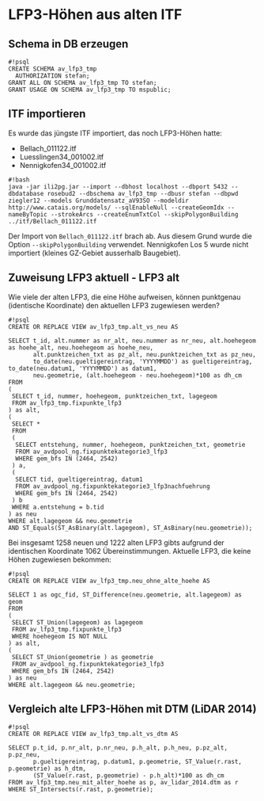 # LFP3-Höhen aus alten ITF

## Schema in DB erzeugen

```
#!psql
CREATE SCHEMA av_lfp3_tmp
  AUTHORIZATION stefan;
GRANT ALL ON SCHEMA av_lfp3_tmp TO stefan;
GRANT USAGE ON SCHEMA av_lfp3_tmp TO mspublic;
```

## ITF importieren

Es wurde das jüngste ITF importiert, das noch LFP3-Höhen hatte:

* Bellach_011122.itf 
* Luesslingen34_001002.itf
* Nennigkofen34_001002.itf


```
#!bash
java -jar ili2pg.jar --import --dbhost localhost --dbport 5432 --dbdatabase rosebud2 --dbschema av_lfp3_tmp --dbusr stefan --dbpwd ziegler12 --models Grunddatensatz_aV93SO --modeldir http://www.catais.org/models/ --sqlEnableNull --createGeomIdx --nameByTopic --strokeArcs --createEnumTxtCol --skipPolygonBuilding ../itf/Bellach_011122.itf
```

Der Import von `Bellach_011122.itf` brach ab. Aus diesem Grund wurde die Option `--skipPolygonBuilding` verwendet. Nennigkofen Los 5 wurde nicht importiert (kleines GZ-Gebiet ausserhalb Baugebiet).

## Zuweisung LFP3 aktuell - LFP3 alt

Wie viele der alten LFP3, die eine Höhe aufweisen, können punktgenau (identische Koordinate) den aktuellen LFP3 zugewiesen werden?

```
#!psql
CREATE OR REPLACE VIEW av_lfp3_tmp.alt_vs_neu AS

SELECT t_id, alt.nummer as nr_alt, neu.nummer as nr_neu, alt.hoehegeom as hoehe_alt, neu.hoehegeom as hoehe_neu,
       alt.punktzeichen_txt as pz_alt, neu.punktzeichen_txt as pz_neu, 
       to_date(neu.gueltigereintrag, 'YYYYMMDD') as gueltigereintrag, to_date(neu.datum1, 'YYYYMMDD') as datum1, 
       neu.geometrie, (alt.hoehegeom - neu.hoehegeom)*100 as dh_cm
FROM
(
 SELECT t_id, nummer, hoehegeom, punktzeichen_txt, lagegeom
 FROM av_lfp3_tmp.fixpunkte_lfp3
) as alt,
(
 SELECT *
 FROM 
 (
  SELECT entstehung, nummer, hoehegeom, punktzeichen_txt, geometrie 
  FROM av_avdpool_ng.fixpunktekategorie3_lfp3
  WHERE gem_bfs IN (2464, 2542)
 ) a,
 (
  SELECT tid, gueltigereintrag, datum1
  FROM av_avdpool_ng.fixpunktekategorie3_lfp3nachfuehrung
  WHERE gem_bfs IN (2464, 2542)
 ) b
 WHERE a.entstehung = b.tid
) as neu
WHERE alt.lagegeom && neu.geometrie
AND ST_Equals(ST_AsBinary(alt.lagegeom), ST_AsBinary(neu.geometrie));
```

Bei insgesamt 1258 neuen und 1222 alten LFP3 gibts aufgrund der identischen Koordinate 1062 Übereinstimmungen. Aktuelle LFP3, die keine Höhen zugewiesen bekommen:

```
#!psql
CREATE OR REPLACE VIEW av_lfp3_tmp.neu_ohne_alte_hoehe AS

SELECT 1 as ogc_fid, ST_Difference(neu.geometrie, alt.lagegeom) as geom
FROM
(
 SELECT ST_Union(lagegeom) as lagegeom
 FROM av_lfp3_tmp.fixpunkte_lfp3
 WHERE hoehegeom IS NOT NULL
) as alt,
(
 SELECT ST_Union(geometrie ) as geometrie
 FROM av_avdpool_ng.fixpunktekategorie3_lfp3
 WHERE gem_bfs IN (2464, 2542)
) as neu
WHERE alt.lagegeom && neu.geometrie;
```

## Vergleich alte LFP3-Höhen mit DTM (LiDAR 2014)

```
#!psql
CREATE OR REPLACE VIEW av_lfp3_tmp.alt_vs_dtm AS
 
SELECT p.t_id, p.nr_alt, p.nr_neu, p.h_alt, p.h_neu, p.pz_alt, p.pz_neu, 
       p.gueltigereintrag, p.datum1, p.geometrie, ST_Value(r.rast, p.geometrie) as h_dtm,
       (ST_Value(r.rast, p.geometrie) - p.h_alt)*100 as dh_cm
FROM av_lfp3_tmp.neu_mit_alter_hoehe as p, av_lidar_2014.dtm as r
WHERE ST_Intersects(r.rast, p.geometrie);
```

